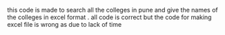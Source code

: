 this code is made to search all the colleges in pune and give the names of the colleges in excel format . all code is correct but the code for making excel file is wrong as due to lack of time
